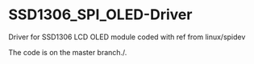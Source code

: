 # SSD1306_SPI_OLED-Driver
Driver for SSD1306 LCD OLED module coded with ref from linux/spidev

The code is on the master branch./.
